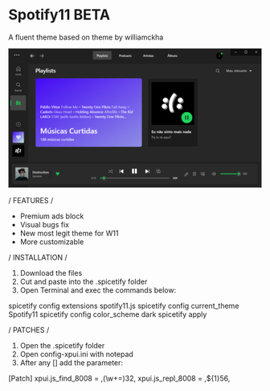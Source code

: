 # Spotify11 BETA
A fluent theme based on theme by williamckha

![preview](https://github.com/bathtimethiago/Spotify11/blob/main/preview.png)

/ FEATURES /

- Premium ads block
- Visual bugs fix
- New most legit theme for W11
- More customizable

/ INSTALLATION /

1. Download the files
2. Cut and paste into the .spicetify folder
3. Open Terminal and exec the commands below:

 spicetify config extensions spotify11.js
 spicetify config current_theme Spotify11
 spicetify config color_scheme dark
 spicetify apply


/ PATCHES /

1. Open the .spicetify folder
2. Open config-xpui.ini with notepad
3. After any [] add the parameter:

 [Patch]
 xpui.js_find_8008 = ,(\w+=)32,
 xpui.js_repl_8008 = ,${1}56,
